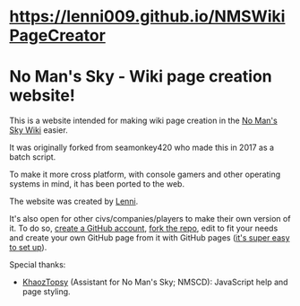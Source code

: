 # https://lenni009.github.io/NMSWikiPageCreator
# No Man's Sky - Wiki page creation website!

This is a website intended for making wiki page creation in the [No Man's Sky Wiki](https://nomanssky.fandom.com) easier.

It was originally forked from seamonkey420 who made this in 2017 as a batch script.

To make it more cross platform, with console gamers and other operating systems in mind, it has been ported to the web.

The website was created by [Lenni](https://nomanssky.fandom.com/wiki/User:Lenni009).

It's also open for other civs/companies/players to make their own version of it. To do so, [create a GitHub account](https://github.com/signup), [fork the repo](https://github.com/Lenni009/NMSWikiPageCreator/fork), edit to fit your needs and create your own GitHub page from it with GitHub pages ([it's super easy to set up](https://docs.github.com/en/pages/quickstart)).

Special thanks:
* [KhaozTopsy](https://github.com/Khaoz-Topsy) (Assistant for No Man's Sky; NMSCD): JavaScript help and page styling.
